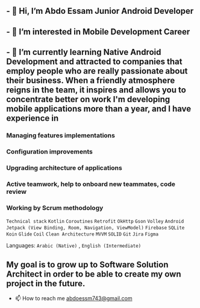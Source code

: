 ## - 👋 Hi, I’m Abdo Essam Junior Android Developer 
## - 👀 I’m interested in Mobile Development Career 
## - 🌱 I’m currently learning Native Android Development and attracted to companies that employ people who are really passionate about their business. When a friendly atmosphere reigns in the team, it inspires and allows you to concentrate better on work I'm developing mobile applications more than a year, and I have experience in 
 
###  Managing features implementations
###  Configuration improvements
###  Upgrading architecture of applications
###  Active teamwork, help to onboard new teammates, code review
###  Working by Scrum methodology
 `Technical stack`  `Kotlin`  `Coroutines`  `Retrofit`  `OkHttp`  `Gson`  `Volley`  `Android Jetpack (View Binding, Room, Navigation, ViewModel)`  `Firebase`  `SQLite`  `Koin`  `Glide`  `Coil`  `Clean Architecture`  `MVVM`  `SOLID`  `Git`  `Jira`  `Figma`

Languages: `Arabic (Native)` , `English (Intermediate)` 


 ## My goal is to grow up to Software Solution Architect in order to be able to create my own project in the future.

- 📫 How to reach me abdoessm743@gmail.com

<!---
abdo-essam/abdo-essam is a ✨ special ✨ repository because its `README.md` (this file) appears on your GitHub profile.
You can click the Preview link to take a look at your changes.
--->
